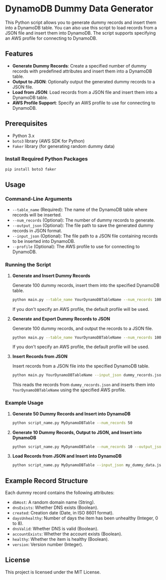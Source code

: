 
# DynamoDB Dummy Data Generator

This Python script allows you to generate dummy records and insert them into a DynamoDB table. You can also use this script to load records from a JSON file and insert them into DynamoDB. The script supports specifying an AWS profile for connecting to DynamoDB.

## Features

- **Generate Dummy Records**: Create a specified number of dummy records with predefined attributes and insert them into a DynamoDB table.
- **Output to JSON**: Optionally output the generated dummy records to a JSON file.
- **Load from JSON**: Load records from a JSON file and insert them into a DynamoDB table.
- **AWS Profile Support**: Specify an AWS profile to use for connecting to DynamoDB.

## Prerequisites

- Python 3.x
- `boto3` library (AWS SDK for Python)
- `Faker` library (for generating random dummy data)

### Install Required Python Packages

```bash
pip install boto3 faker
```

## Usage

### Command-Line Arguments

- `--table_name` (Required): The name of the DynamoDB table where records will be inserted.
- `--num_records` (Optional): The number of dummy records to generate.
- `--output_json` (Optional): The file path to save the generated dummy records in JSON format.
- `--input_json` (Optional): The file path to a JSON file containing records to be inserted into DynamoDB.
- `--profile` (Optional): The AWS profile to use for connecting to DynamoDB.

### Running the Script

1. **Generate and Insert Dummy Records**

   Generate 100 dummy records, insert them into the specified DynamoDB table.

   ```bash
   python main.py --table_name YourDynamoDBTableName --num_records 100  --profile your_aws_profile
   ```

   If you don't specify an AWS profile, the default profile will be used.

2. **Generate and Export Dummy Records to JSON**

   Generate 100 dummy records, and output the records to a JSON file.

   ```bash
   python main.py --table_name YourDynamoDBTableName --num_records 100 --output_json dummy_records.json --profile your_aws_profile
   ```

   If you don't specify an AWS profile, the default profile will be used.

3. **Insert Records from JSON**

   Insert records from a JSON file into the specified DynamoDB table.

   ```bash
   python main.py YourDynamoDBTableName --input_json dummy_records.json --profile your_aws_profile
   ```

   This reads the records from `dummy_records.json` and inserts them into `YourDynamoDBTableName` using the specified AWS profile.

### Example Usage

1. **Generate 50 Dummy Records and Insert into DynamoDB**

   ```bash
   python script_name.py MyDynamoDBTable --num_records 50
   ```

2. **Generate 10 Dummy Records, Output to JSON, and Insert into DynamoDB**

   ```bash
   python script_name.py MyDynamoDBTable --num_records 10 --output_json my_dummy_data.json
   ```

3. **Load Records from JSON and Insert into DynamoDB**

   ```bash
   python script_name.py MyDynamoDBTable --input_json my_dummy_data.json
   ```

## Example Record Structure

Each dummy record contains the following attributes:

- `dbHost`: A random domain name (String).
- `dnsExists`: Whether DNS exists (Boolean).
- `created`: Creation date (Date, in ISO 8601 format).
- `daysUnhealthy`: Number of days the item has been unhealthy (Integer, 0 to 8).
- `dnsValid`: Whether DNS is valid (Boolean).
- `accountExists`: Whether the account exists (Boolean).
- `healthy`: Whether the item is healthy (Boolean).
- `version`: Version number (Integer).

## License

This project is licensed under the MIT License.

